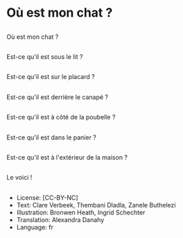 # Où est mon chat ?

##
Où est mon chat ?

##
Est-ce qu'il est sous le lit ?

##
Est-ce qu'il est sur le placard ?

##
Est-ce qu'il est derrière le canapé ?

##
Est-ce qu'il est à côté de la poubelle ?

##
Est-ce qu'il est dans le panier ?

##
Est-ce qu'il est à l'extérieur de la maison ?

##
Le voici !

##
* License: [CC-BY-NC]
* Text: Clare Verbeek, Thembani Dladla, Zanele Buthelezi
* Illustration: Bronwen Heath, Ingrid Schechter
* Translation: Alexandra Danahy
* Language: fr
